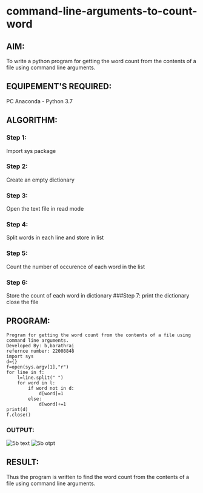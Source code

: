 # command-line-arguments-to-count-word
## AIM:
To write a python program for getting the word count from the contents of a file using command line arguments.
## EQUIPEMENT'S REQUIRED: 
PC
Anaconda - Python 3.7
## ALGORITHM: 
### Step 1:
Import sys package
### Step 2: 
 Create an empty dictionary
### Step 3: 
Open the text file in read mode
### Step 4:  
Split words in each line and store in list
### Step 5: 
Count the number of occurence of each word in the list
### Step 6: 
Store the count of each word in dictionary
###Step 7:
print the dictionary close the file
## PROGRAM:
```
Program for getting the word count from the contents of a file using command line arguments.
Developed By: b,barathraj
refernce number: 22008848
import sys
d={}
f=open(sys.argv[1],"r")
for line in f:
    l=line.split(" ")
    for word in l:
        if word not in d:
            d[word]=1
        else:
            d[word]+=1
print(d)
f.close()
```
### OUTPUT:
![5b text](https://user-images.githubusercontent.com/121490575/215133212-9773c9ac-3100-48f3-a0d2-fdba20507891.png)
![5b otpt](https://user-images.githubusercontent.com/121490575/215133446-4f9192b0-c4ef-44de-83a0-557832fa43f3.png)

## RESULT:
Thus the program is written to find the word count from the contents of a file using command line arguments.
